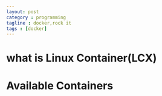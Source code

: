 ```yaml
---
layout: post
category : programming
tagline : docker,rock it
tags : [docker]
---
```


# what is Linux Container(LCX)
# Available Containers




